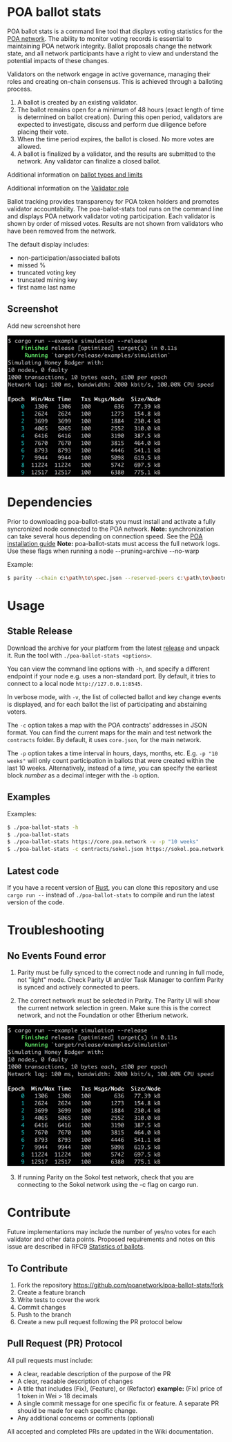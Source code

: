 # POA ballot stats

POA ballot stats is a command line tool that displays voting statistics for the [POA network](https://poa.network/). The ability to monitor voting records is essential to maintaining POA network integrity. Ballot proposals change the network state, and all network participants have a right to view and understand the potential impacts of these changes. 

Validators on the network engage in active governance, managing their roles and creating on-chain consensus. This is achieved through a balloting process. 

1.	A ballot is created by an existing validator.
2.	The ballot remains open for a minimum of 48 hours (exact length of time is determined on ballot creation). During this open period, validators are expected to investigate, discuss and perform due diligence before placing their vote. 
3.	When the time period expires, the ballot is closed. No more votes are allowed.
4.	A ballot is finalized by a validator, and the results are submitted to the network. Any validator can finalize a closed ballot.

Additional information on [ballot types and limits](https://github.com/poanetwork/wiki/wiki/Ballots-Overview.-Life-cycle-and-limits)

Additional information on the [Validator role](https://github.com/poanetwork/wiki/wiki/Role-of-Validator)

Ballot tracking provides transparency for POA token holders and promotes validator accountability. The poa-ballot-stats tool runs on the command line and displays POA network validator voting participation. Each validator is shown by order of missed votes. Results are not shown from validators who have been removed from the network. 

The default display includes:
- non-participation/associated ballots
- missed %
- truncated voting key
- truncated mining key
- first name last name

## Screenshot

Add new screenshot here

![Screenshot](screenshot.png)


# Dependencies
Prior to downloading poa-ballot-stats you must install and activate a fully syncronized node connected to the POA network.
**Note:** synchronization can take several hous depending on connection speed. See the [POA installation guide](https://github.com/poanetwork/wiki/wiki/POA-Installation)
**Note:** poa-ballot-stats must access the full network logs. Use these flags when running a node --pruning=archive --no-warp

Example:

```bash
$ parity --chain c:\path\to\spec.json --reserved-peers c:\path\to\bootnodes.txt --pruning=archive --no-warp
```

# Usage

## Stable Release

Download the archive for your platform from the latest [release](https://github.com/poanetwork/poa-ballot-stats/releases) and unpack it. Run the tool with `./poa-ballot-stats <options>`.

You can view the command line options with `-h`, and specify a different endpoint if your node e.g.
uses a non-standard port. By default, it tries to connect to a local node `http://127.0.0.1:8545`.

In verbose mode, with `-v`, the list of collected ballot and key change events is displayed, and for each ballot the list of participating and abstaining voters.

The `-c` option takes a map with the POA contracts' addresses in JSON format. You can find the 
current maps for the main and test network the `contracts` folder. By default, it uses `core.json`,
for the main network.

The `-p` option takes a time interval in hours, days, months, etc. E.g. `-p "10 weeks"` will only count participation in ballots that were created within the last 10 weeks. Alternatively, instead of a _time_, you can specify the earliest block _number_ as a decimal integer with the `-b` option.



## Examples

Examples:

```bash
$ ./poa-ballot-stats -h
$ ./poa-ballot-stats
$ ./poa-ballot-stats https://core.poa.network -v -p "10 weeks"
$ ./poa-ballot-stats -c contracts/sokol.json https://sokol.poa.network -v
```

## Latest code

If you have a recent version of [Rust](https://www.rust-lang.org/), you can clone this repository and use `cargo run --` instead of `./poa-ballot-stats` to compile and run the latest version of the code.

# Troubleshooting

## No Events Found error

1.	Parity must be fully synced to the correct node and running in full mode, not "light" mode. Check Parity UI and/or Task Manager to confirm Parity is synced and actively connected to peers.

2.	The correct network must be selected in Parity. The Parity UI will show the current network selection in green. Make sure this is the correct network, and not the Foundation or other Etherium network.

![Screenshot](screenshot.png)

3. If running Parity on the Sokol test network, check that you are connecting to the Sokol network using the -c flag on cargo run.

# Contribute

Future implementations may include the number of yes/no votes for each validator and other data points. Proposed requirements and notes on this issue are described in RFC9 [Statistics of ballots](https://github.com/poanetwork/RFC/issues/9).

## To Contribute
1. Fork the repository
https://github.com/poanetwork/poa-ballot-stats/fork
2. Create a feature branch
3. Write tests to cover the work 
4. Commit changes
5. Push to the branch
6. Create a new pull request following the PR protocol below

## Pull Request (PR) Protocol

All pull requests must include: 
* A clear, readable description of the purpose of the PR
* A clear, readable description of changes
* A title that includes (Fix), (Feature), or (Refactor)
**example:** (Fix) price of 1 token in Wei > 18 decimals
* A single commit message for one specific fix or feature. A separate PR should be made for each specific change.
* Any additional concerns or comments (optional)

All accepted and completed PRs are updated in the Wiki documentation.
